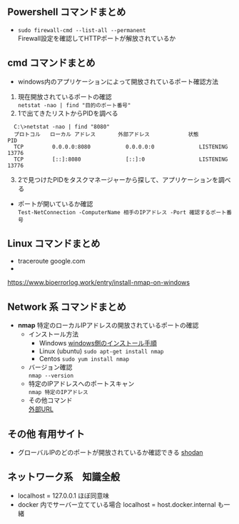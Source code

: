 ## Powershell コマンドまとめ

- `sudo firewall-cmd --list-all --permanent`  
Firewall設定を確認してHTTPポートが解放されているか

## cmd コマンドまとめ
- windows内のアプリケーションによって開放されているポート確認方法  
 1. 現在開放されているポートの確認  
    `netstat -nao | find "目的のポート番号"`
 2. 1で出てきたリストからPIDを調べる
  
```
  C:\>netstat -nao | find "8080"  
  プロトコル   ローカル アドレス       外部アドレス            状態             PID
  TCP         0.0.0.0:8080           0.0.0.0:0              LISTENING       13776  
  TCP         [::]:8080              [::]:0                 LISTENING       13776
```
  3. 2で見つけたPIDをタスクマネージャーから探して、アプリケーションを調べる

- ポートが開いているか確認  
`Test-NetConnection -ComputerName 相手のIPアドレス -Port 確認するポート番号`  

## Linux コマンドまとめ
- traceroute google.com
- 

https://www.bioerrorlog.work/entry/install-nmap-on-windows

## Network 系 コマンドまとめ

- __nmap__ 特定のローカルIPアドレスの開放されているポートの確認  
    - インストール方法  
        - Windows
        [windows側のインストール手順](https://www.bioerrorlog.work/entry/install-nmap-on-windows)  
        - Linux (ubuntu)
        `sudo apt-get install nmap`
        - Centos
        `sudo yum install nmap`
    - バージョン確認  
    `nmap --version`
    - 特定のIPアドレスへのポートスキャン  
    `nmap 特定のIPアドレス`
    - その他コマンド  
    [外部URL](https://www.itbook.info/web/2015/06/nmap%E3%81%AE%E5%AE%9F%E7%94%A8%E7%9A%84%E3%82%B3%E3%83%9E%E3%83%B3%E3%83%8910%E9%81%B8.html)

## その他 有用サイト
- グローバルIPのどのポートが開放されているか確認できる
[shodan](https://www.shodan.io/)

## ネットワーク系　知識全般
- localhost = 127.0.0.1 ほぼ同意味  
- docker 内でサーバー立てている場合 localhost = host.docker.internal も一緒
